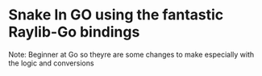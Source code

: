# Snake In GO using the fantastic Raylib-Go bindings

Note: Beginner at Go so theyre are some changes to make especially with the logic and conversions